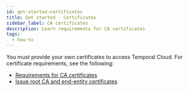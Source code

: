 ```yaml
---
id: get-started-certificates
title: Get started - Certificates
sidebar_label: CA certificates
description: Learn requirements for CA certificates
tags:
  - how-to
---
```


You must provide your own certificates to access Temporal Cloud.
For certificate requirements, see the following:

- [Requirements for CA certificates](/cloud/how-to-manage-certificates-in-temporal-cloud#requirements-for-ca-certificates)
- [Issue root CA and end-entity certificates](/cloud/how-to-manage-certificates-in-temporal-cloud#issue-root-ca-and-end-entity-certificates)
